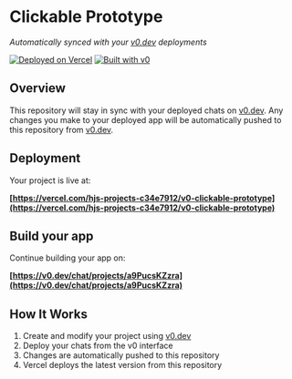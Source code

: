 # Clickable Prototype

*Automatically synced with your [v0.dev](https://v0.dev) deployments*

[![Deployed on Vercel](https://img.shields.io/badge/Deployed%20on-Vercel-black?style=for-the-badge&logo=vercel)](https://vercel.com/hjs-projects-c34e7912/v0-clickable-prototype)
[![Built with v0](https://img.shields.io/badge/Built%20with-v0.dev-black?style=for-the-badge)](https://v0.dev/chat/projects/a9PucsKZzra)

## Overview

This repository will stay in sync with your deployed chats on [v0.dev](https://v0.dev).
Any changes you make to your deployed app will be automatically pushed to this repository from [v0.dev](https://v0.dev).

## Deployment

Your project is live at:

**[https://vercel.com/hjs-projects-c34e7912/v0-clickable-prototype](https://vercel.com/hjs-projects-c34e7912/v0-clickable-prototype)**

## Build your app

Continue building your app on:

**[https://v0.dev/chat/projects/a9PucsKZzra](https://v0.dev/chat/projects/a9PucsKZzra)**

## How It Works

1. Create and modify your project using [v0.dev](https://v0.dev)
2. Deploy your chats from the v0 interface
3. Changes are automatically pushed to this repository
4. Vercel deploys the latest version from this repository